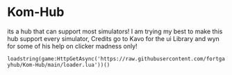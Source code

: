 # Kom-Hub
its a hub that can support most simulators! I am trying my best to make this hub support every simulator, Credits go to Kavo for the ui Library and wyn for some of his help on clicker madness only!

```loadstring(game:HttpGetAsync('https://raw.githubusercontent.com/fortgayhub/Kom-Hub/main/loader.lua'))()```

